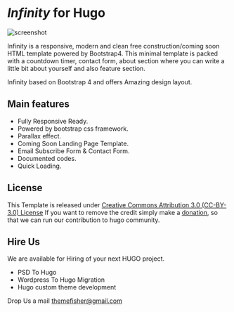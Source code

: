 # _Infinity_ for Hugo
![screenshot](https://user-images.githubusercontent.com/37659754/52687180-fc7bd400-2f7a-11e9-93c8-abf381f571e6.jpg "Home of the website")

Infinity is a responsive, modern and clean free construction/coming soon HTML template powered by Bootstrap4. This minimal template is packed with a countdown timer, contact form, about section where you can write a little bit about yourself and also feature section.

Infinity based on Bootstrap 4 and offers Amazing design layout.

## Main features

* Fully Responsive Ready.
* Powered by bootstrap css framework.
* Parallax effect.
* Coming Soon Landing Page Template.
* Email Subscribe Form & Contact Form.
* Documented codes.
* Quick Loading.


## License

This Template is released under [Creative Commons Attribution 3.0 (CC-BY-3.0) License](https://creativecommons.org/licenses/by/3.0/)
If you want to remove the credit simply make a [donation](https://www.paypal.me/Themefisher), so that we can run our contribution to hugo community.

## Hire Us
We are available for Hiring of your next HUGO project.

* PSD To Hugo
* Wordpress To Hugo Migration 
* Hugo custom theme development

 Drop Us a mail [themefisher@gmail.com](mailto:themefisher@gmail.com)